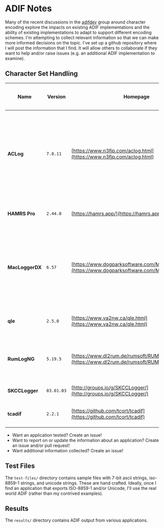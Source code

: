 # ADIF Notes

Many of the recent discussions in the [adifdev](https://groups.io/g/adifdev/) group around character encoding explore the impacts on existing ADIF implementations and the ability of existing implementations to adapt to support different encoding schemes. I'm attempting to collect relevant information so that we can make more informed decisions on the topic. I've set up a github repository where I will post the information that I find. It will allow others to collaborate if they want to help and/or raise issues (e.g. an additional ADIF implementation to examine).

## Character Set Handling

| Name | Version | Homepage | Language | Import 7-Bit | Import ISO-8859-1 | Import Unicode | Counting Method | Export 7-Bit | Export ISO-8859-1 | Export Unicode | Non-representable Data | Supports ADX |
|------|---------|----------|----------|--------------|-------------------|----------------|-----------------|--------------|-------------------|----------------|------------------------|--------------|
| **ACLog** | `7.0.11` | [https://www.n3fjp.com/aclog.html](https://www.n3fjp.com/aclog.html) | Unknown | Y | Y | Y | Characters | Y | N | N | non-7bit ASCII and Unicode characters export as `?`. Imported heart emoji properly in `<NAME:1>❤️` so assume it is counting characters rather than bytes. | N |
| **HAMRS Pro** | `2.44.0` | [https://hamrs.app/](https://hamrs.app/) | Unknown | Y | Y | Y | Bytes | Y | Y | Y | Outputs `<NOTES:2>❤️` so assume it's counting bytes. | N |`
| **MacLoggerDX** | `6.57` | [https://www.dogparksoftware.com/MacLoggerDX.html](https://www.dogparksoftware.com/MacLoggerDX.html) | Unknown | Y | Y | N | Unknown | Y | N | N | Export replaces Unicode with `?` (e.g. `❤️` becomes `?`) and strips accents on export (e.g. `é` becomes `e`). Import rejects UTF8 in String fields. | Y |
| **qle** | `2.5.0` | [https://www.va2nw.ca/qle.html](https://www.va2nw.ca/qle.html) | C | N/A | N/A | N/A | Bytes | Y | N | N | Omits fields containing non-7bit ASCII data from export. | N |
| **RumLogNG** | `5.19.5` | [https://www.dl2rum.de/rumsoft/RUMLog.html](https://www.dl2rum.de/rumsoft/RUMLog.html) | Unknown | Y | Y | Y | Bytes | Y | Y | Y | Exports `<comment:2>❤️` so assume it's counting bytes rather than characters. | Y |
| **SKCCLogger** | `03.01.03` | [http://groups.io/g/SKCCLogger/](http://groups.io/g/SKCCLogger/) | Xojo | Y | Y | N | Unknown | Y | Y | N | Input widgets don't accept UTF8. | N |
| **tcadif** | `2.2.1` | [https://github.com/tcort/tcadif](https://github.com/tcort/tcadif) | JavaScript | Y | N | N | Characters | Y | N | N | Refuses to import/export non-7bit ASCII data. | N |

- Want an application tested? Create an issue!
- Want to report on or update the information about an application? Create an issue and/or pull request!
- Want additional information collected? Create an issue!

## Test Files

The `test-files/` directory contains sample files with 7-bit ascii strings, iso-8859-1 strings, and unicode strings. These are hand crafted. Ideally, once I find an application that exports ISO-8859-1 and/or Unicode, I'll use the real world ADIF (rather than my contrived examples).

## Results

The `results/` directory contains ADIF output from various applications.
